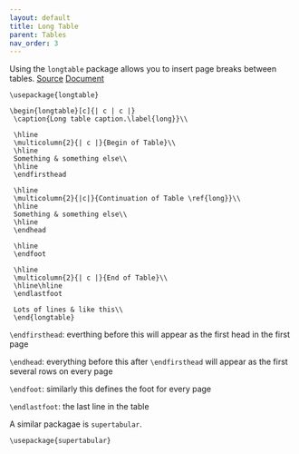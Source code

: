 ```yaml
---
layout: default
title: Long Table
parent: Tables
nav_order: 3
---
```


Using the `longtable` package allows you to insert page breaks between tables. 
[Source](https://www.overleaf.com/learn/latex/Tables)
[Document](https://ctan.math.utah.edu/ctan/tex-archive/macros/latex/required/tools/longtable.pdf)

```
\usepackage{longtable}
```

```
\begin{longtable}[c]{| c | c |}
 \caption{Long table caption.\label{long}}\\

 \hline
 \multicolumn{2}{| c |}{Begin of Table}\\
 \hline
 Something & something else\\
 \hline
 \endfirsthead

 \hline
 \multicolumn{2}{|c|}{Continuation of Table \ref{long}}\\
 \hline
 Something & something else\\
 \hline
 \endhead

 \hline
 \endfoot

 \hline
 \multicolumn{2}{| c |}{End of Table}\\
 \hline\hline
 \endlastfoot

 Lots of lines & like this\\
 \end{longtable}
```

`\endfirsthead`: everthing before this will appear as the first head in the first page

`\endhead`: everything before this after `\endfirsthead` will appear as the first several rows on every page 

`\endfoot`: similarly this defines the foot for every page

`\endlastfoot`: the last line in the table

A similar packagae is `supertabular`.

```
\usepackage{supertabular}
```